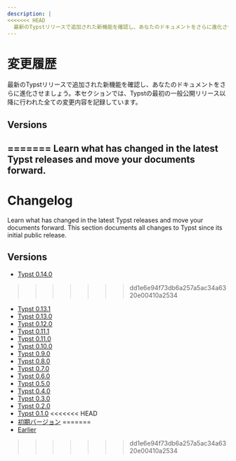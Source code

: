 ```yaml
---
description: |
<<<<<<< HEAD
  最新のTypstリリースで追加された新機能を確認し、あなたのドキュメントをさらに進化させましょう。
---
```


# 変更履歴
最新のTypstリリースで追加された新機能を確認し、あなたのドキュメントをさらに進化させましょう。本セクションでは、Typstの最初の一般公開リリース以降に行われた全ての変更内容を記録しています。

## Versions
=======
  Learn what has changed in the latest Typst releases and move your documents
  forward.
---

# Changelog
Learn what has changed in the latest Typst releases and move your documents
forward. This section documents all changes to Typst since its initial public
release.

## Versions
- [Typst 0.14.0]($changelog/0.14.0)
>>>>>>> dd1e6e94f73db6a257a5ac34a6320e00410a2534
- [Typst 0.13.1]($changelog/0.13.1)
- [Typst 0.13.0]($changelog/0.13.0)
- [Typst 0.12.0]($changelog/0.12.0)
- [Typst 0.11.1]($changelog/0.11.1)
- [Typst 0.11.0]($changelog/0.11.0)
- [Typst 0.10.0]($changelog/0.10.0)
- [Typst 0.9.0]($changelog/0.9.0)
- [Typst 0.8.0]($changelog/0.8.0)
- [Typst 0.7.0]($changelog/0.7.0)
- [Typst 0.6.0]($changelog/0.6.0)
- [Typst 0.5.0]($changelog/0.5.0)
- [Typst 0.4.0]($changelog/0.4.0)
- [Typst 0.3.0]($changelog/0.3.0)
- [Typst 0.2.0]($changelog/0.2.0)
- [Typst 0.1.0]($changelog/0.1.0)
<<<<<<< HEAD
- [初期バージョン]($changelog/earlier)
=======
- [Earlier]($changelog/earlier)
>>>>>>> dd1e6e94f73db6a257a5ac34a6320e00410a2534
